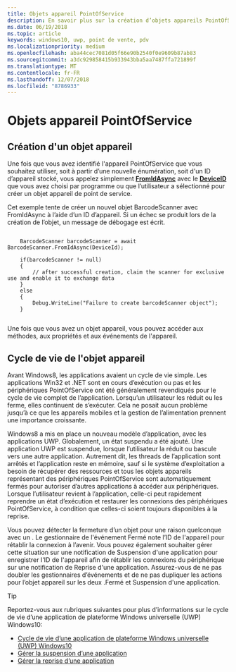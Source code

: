 ```yaml
---
title: Objets appareil PointOfService
description: En savoir plus sur la création d’objets appareils PointOfService
ms.date: 06/19/2018
ms.topic: article
keywords: windows10, uwp, point de vente, pdv
ms.localizationpriority: medium
ms.openlocfilehash: aba44cec7081d05f66e90b2540f0e9609b87ab83
ms.sourcegitcommit: a3dc929858415b933943bba5aa7487ffa721899f
ms.translationtype: MT
ms.contentlocale: fr-FR
ms.lasthandoff: 12/07/2018
ms.locfileid: "8786933"
---
```

# <a name="pointofservice-device-objects"></a>Objets appareil PointOfService

## <a name="creating-a-device-object"></a>Création d'un objet appareil
Une fois que vous avez identifié l'appareil PointOfService que vous souhaitez utiliser, soit à partir d’une nouvelle énumération, soit d'un ID d’appareil stocké, vous appelez simplement [**FromIdAsync**](https://docs.microsoft.com/uwp/api/windows.devices.pointofservice.barcodescanner.fromidasync) avec le [**DeviceID**](https://docs.microsoft.com/uwp/api/windows.devices.enumeration.deviceinformation.id) que vous avez choisi par programme ou que l’utilisateur a sélectionné pour créer un objet appareil de point de service.

Cet exemple tente de créer un nouvel objet BarcodeScanner avec FromIdAsync à l’aide d’un ID d’appareil. Si un échec se produit lors de la création de l’objet, un message de débogage est écrit.

```Csharp

    BarcodeScanner barcodeScanner = await BarcodeScanner.FromIdAsync(DeviceId);

    if(barcodeScanner != null)
    {
        // after successful creation, claim the scanner for exclusive use and enable it to exchange data
    }
    else
    {
        Debug.WriteLine("Failure to create barcodeScanner object");
    }
    
```

Une fois que vous avez un objet appareil, vous pouvez accéder aux méthodes, aux propriétés et aux événements de l'appareil.  

## <a name="device-object-lifecycle"></a>Cycle de vie de l'objet appareil
Avant Windows8, les applications avaient un cycle de vie simple. Les applications Win32 et .NET sont en cours d’exécution ou pas et les périphériques PointOfService ont été généralement revendiqués pour le cycle de vie complet de l’application. Lorsqu’un utilisateur les réduit ou les ferme, elles continuent de s’exécuter. Cela ne posait aucun problème jusqu’à ce que les appareils mobiles et la gestion de l’alimentation prennent une importance croissante.

Windows8 a mis en place un nouveau modèle d’application, avec les applications UWP. Globalement, un état suspendu a été ajouté. Une application UWP est suspendue, lorsque l’utilisateur la réduit ou bascule vers une autre application. Autrement dit, les threads de l’application sont arrêtés et l’application reste en mémoire, sauf si le système d’exploitation a besoin de récupérer des ressources et tous les objets appareils représentant des périphériques PointOfService sont automatiquement fermés pour autoriser d’autres applications à accéder aux périphériques. Lorsque l’utilisateur revient à l’application, celle-ci peut rapidement reprendre un état d’exécution et restaurer les connexions des périphériques PointOfService, à condition que celles-ci soient toujours disponibles à la reprise.

Vous pouvez détecter la fermeture d’un objet pour une raison quelconque avec un <DeviceObject>. Le gestionnaire de l'événement Fermé note l’ID de l'appareil pour rétablir la connexion à l’avenir.   Vous pouvez également souhaiter gérer cette situation sur une notification de Suspension d'une application pour enregistrer l'ID de l'appareil afin de rétablir les connexions du périphérique sur une notification de Reprise d'une application.  Assurez-vous de ne pas doubler les gestionnaires d’événements et de ne pas dupliquer les actions pour l’objet appareil sur les deux <DeviceObject>.Fermé et Suspension d'une application.

> [!TIP]
> Reportez-vous aux rubriques suivantes pour plus d’informations sur le cycle de vie d’une application de plateforme Windows universelle (UWP) Windows10:
> - [Cycle de vie d’une application de plateforme Windows universelle (UWP) Windows10](../launch-resume/app-lifecycle.md)
> - [Gérer la suspension d’une application](../launch-resume/suspend-an-app.md)
> - [Gérer la reprise d’une application](../launch-resume/resume-an-app.md)
